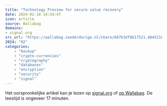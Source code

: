 ```yaml
---
title: "Technology Preview for secure value recovery"
date: 2024-02-18 14:54:47
icon: article
source: Wallabag
domains:
- signal.org
src_url: "https://wallabag.sanderdorigo.nl/share/667b3df6617521.40452188"
2024: "02"
categories:
    - "backup"
    - "crypto-currencies"
    - "cryptography"
    - "databases"
    - "encryption"
    - "security"
    - "signal"
---
```

Het oorspronkelijke artikel kan je lezen op [signal.org](https://signal.org/blog/secure-value-recovery/) of [op Wallabag](https://wallabag.sanderdorigo.nl/share/667b3df6617521.40452188). De leestijd is ongeveer 17 minuten.